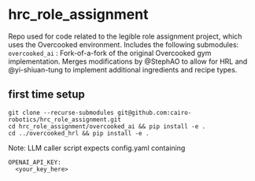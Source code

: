 # hrc_role_assignment

Repo used for code related to the legible role assignment project, which uses the Overcooked environment. Includes the following submodules:
`overcooked_ai` : Fork-of-a-fork of the original Overcooked gym implementation. Merges modifications by @StephAO to allow for HRL and @yi-shiuan-tung to implement additional ingredients and recipe types.
<!-- `overcooked_hrl`: Fork of @StephAO's repo which implements multiple RL agent types and training approaches, including a heirarchical RL implementation. -->

## first time setup
```
git clone --recurse-submodules git@github.com:cairo-robotics/hrc_role_assignment.git
cd hrc_role_assignment/overcooked_ai && pip install -e .
cd ../overcooked_hrl && pip install -e .
```


Note: LLM caller script expects config.yaml containing
```
OPENAI_API_KEY:
  <your_key_here>
```